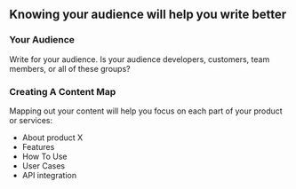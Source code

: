 ## Knowing your audience will help you write better

### Your Audience

Write for your audience. 
Is your audience developers, customers, team members, or all of these groups?

### Creating A Content Map

Mapping out your content will help you focus on each part of your product or services:

- About product X
- Features
- How To Use
- User Cases
- API integration